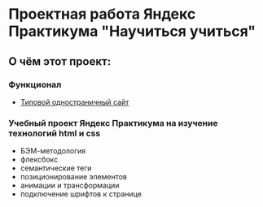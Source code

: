 # Проектная работа Яндекс Практикума "Научиться учиться"

## О чём этот проект:
### Функционал
* [Типовой одностраничный сайт](https://stbukhgolts.github.io/how-to-learn/)

### Учебный проект Яндекс Практикума на изучение технологий html и css
* БЭМ-методология
* флексбокс
* семантические теги
* позиционирование элементов
* анимации и трансформации
* подключение шрифтов к странице



